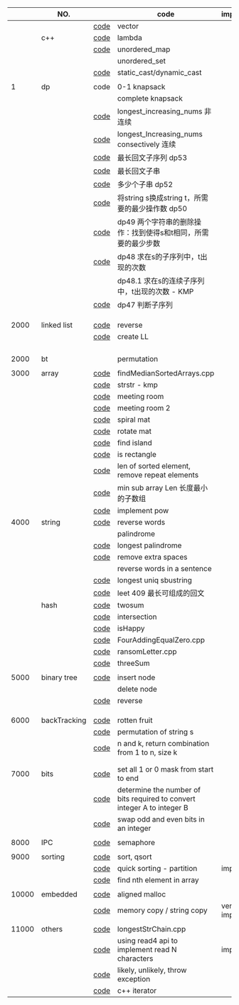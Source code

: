 |       | NO.          |                                                              | code                                                                    | important      | TODO |
| ----- | ------------ | ------------------------------------------------------------ | ----------------------------------------------------------------------- | -------------- | ---- |
|       |              | [code](code_lib/demo_vector.cpp)                                | vector                                                                  |                |      |
|       | c++          | [code](code_lib/lambda.cpp)                                     | lambda                                                                  |                |      |
|       |              | [code](code_lib/unordered_map.cpp)                              | unordered_map                                                           |                |      |
|       |              |                                                              | unordered_set                                                           |                |      |
|       |              | [code](code_lib/cpp_cast.cpp)                                   | static_cast/dynamic_cast                                                |                |      |
|       |              |                                                              |                                                                         |                |      |
| 1     | dp           | code                                                         | 0-1 knapsack                                                            |                |      |
|       |              |                                                              | complete knapsack                                                       |                |      |
|       |              | [code](code_lib/longest_Increasing_nums.cpp)                    | longest_increasing_nums 非连续                                          |                |      |
|       |              | [code](code_lib/longest_consectively_Increasing_nums.cpp)       | longest_Increasing_nums consectively 连续                               |                |      |
|       |              | [code](code_lib/dp53.cpp)                                       | 最长回文子序列 dp53                                                     |                |      |
|       |              | [code](code_lib/longestPalindromeSubstring.cpp)                 | 最长回文子串                                                            |                |      |
|       |              | [code](code_lib/dp52.cpp)                                       | 多少个子串 dp52                                                         |                |      |
|       |              | [code](code_lib/dp50.cpp)                                       | 将string s换成string t，所需要的最少操作数 dp50                         |                |      |
|       |              | [code](code_lib/dp49.cpp)                                       | dp49 两个字符串的删除操作：找到使得s和t相同，所需要的最少步数           |                |      |
|       |              | [code](code_lib/dp48.cpp)                                       | dp48 求在s的子序列中，t出现的次数                                       |                | todo |
|       |              |                                                              | dp48.1 求在s的连续子序列中，t出现的次数 - KMP                           |                | todo |
|       |              | [code](code_lib/dp47.cpp)                                       | dp47 判断子序列                                                         |                |      |
|       |              |                                                              |                                                                         |                |      |
|       |              |                                                              |                                                                         |                |      |
|       |              |                                                              |                                                                         |                |      |
| 2000  | linked list  | [code](code_lib/LinkedList-reverse.cpp)                         | reverse                                                                 |                |      |
|       |              | [code](code_lib/createLL.cpp)                                   | create LL                                                               |                |      |
|       |              |                                                              |                                                                         |                |      |
|       |              |                                                              |                                                                         |                |      |
|       |              |                                                              |                                                                         |                |      |
|       |              |                                                              |                                                                         |                |      |
| 2000  | bt           |                                                              | permutation                                                             |                |      |
|       |              |                                                              |                                                                         |                |      |
| 3000  | array        | [code](code_lib/chapter_2/findMedianSortedArrays.cpp)           | findMedianSortedArrays.cpp                                              |                |      |
|       |              | [code](code_lib/chapter_2_array/strstr.cpp)                     | strstr - kmp                                                            |                |      |
|       |              | [code](code_lib/meetingRoom.cpp)                                | meeting room                                                            |                |      |
|       |              | [code](code_lib/meetingRoom2.cpp)                               | meeting room 2                                                          |                |      |
|       |              | [code](code_lib/spiral_mat.cpp)                                 | spiral mat                                                              |                |      |
|       |              | [code](code_lib/rotateMat.cpp)                                  | rotate mat                                                              |                |      |
|       |              | [code](code_lib/findIsland.cpp)                                 | find island                                                             |                |      |
|       |              | [code](code_lib/isRectangle.cpp)                                | is rectangle                                                            |                | todo |
|       |              | [code](code_lib/removeRepeatArray.cpp)                          | len of sorted element, remove repeat elements                           |                |      |
|       |              | [code](code_lib/minSubArrLen.cpp)                               | min sub array Len 长度最小的子数组                                      |                |      |
|       |              | [code](code_lib/myPow.cpp)                                      | implement pow                                                           |                |      |
| 4000  | string       | [code](code_lib/reverseWords.cpp)                               | reverse words                                                           |                |      |
|       |              |                                                              | palindrome                                                              |                |      |
|       |              | [code](code_lib/Longest_Palindrome.cpp)                         | longest palindrome                                                      |                |      |
|       |              | [code](code_lib/removeSpaces.cpp)                               | remove extra spaces                                                     |                |      |
|       |              |                                                              | reverse words in a sentence                                             |                |      |
|       |              | [code](code_lib/longestUniqSubstr.cpp)                          | longest uniq sbustring                                                  |                |      |
|       |              | [code](code_lib/Longest_Palindrome.cpp)                         | leet 409 最长可组成的回文                                               |                |      |
|       | hash         | [code](code_lib/twoSum.cpp)                                     | twosum                                                                  |                |      |
|       |              | [code](code_lib/interSection.cpp)                               | intersection                                                            |                |      |
|       |              | [code](code_lib/isHappy.cpp)                                    | isHappy                                                                 |                |      |
|       |              | [code](code_lib/FourAddingEqualZero.cpp)                        | FourAddingEqualZero.cpp                                                 |                |      |
|       |              | [code](code_lib/ransomLetter.cpp)                               | ransomLetter.cpp                                                        |                |      |
|       |              | [code](code_lib/threeSum.cpp)                                   | threeSum                                                                |                |      |
|       |              |                                                              |                                                                         |                |      |
| 5000  | binary tree  | [code](code_lib/chapter_10_binaryTree/InsBinTree.cpp)           | insert node                                                             |                |      |
|       |              |                                                              | delete node                                                             |                | todo |
|       |              | [code](code_lib/reverse_binaryTree.cpp)                         | reverse                                                                 |                |      |
|       |              |                                                              |                                                                         |                |      |
|       |              |                                                              |                                                                         |                |      |
|       |              |                                                              |                                                                         |                |      |
| 6000  | backTracking | [code](code_lib/chapter_9_recursion/backtrack/rotten_fruit.cpp) | rotten fruit                                                            |                | TODO |
|       |              | [code](code_lib/backTracking_0.cpp)                             | permutation of string s                                                 |                |      |
|       |              | [code](code_lib/backtracking_1.cpp)                             | n and k, return combination from 1 to n, size k                         |                |      |
|       |              |                                                              |                                                                         |                |      |
|       |              |                                                              |                                                                         |                |      |
| 7000  | bits         | [code](code_lib/bitManipulate.cpp)                              | set all 1 or 0 mask from start to end                                   |                |      |
|       |              | [code](code_lib/bit_convert.cpp)                                | determine the number of bits required to convert integer A to integer B |                |      |
|       |              | [code](code_lib/swapOddEven.cpp)                                | swap odd and even bits in an integer                                    |                |      |
|       |              |                                                              |                                                                         |                |      |
| 8000  | IPC          | [code](demo/chapter10_semaphore.c)                              | semaphore                                                               |                |      |
|       |              |                                                              |                                                                         |                |      |
| 9000  | sorting      | [code](code_lib/sort_qsort.cpp)                                 | sort, qsort                                                             |                |      |
|       |              | [code](code_lib/quicksorting.cpp)                               | quick sorting - partition                                               | important      |      |
|       |              | [code](code_lib/nth_in_array.cpp)                               | find nth element in array                                               |                |      |
|       |              |                                                              |                                                                         |                |      |
| 10000 | embedded     | [code](code_lib/alignedMallloc.cpp)                             | aligned malloc                                                          |                |      |
|       |              | [code](code_lib/memcpy_strcpy.cpp)                              | memory copy / string copy                                               | very important |      |
|       |              |                                                              |                                                                         |                |      |
| 11000 | others       | [code](code_lib/longestStrChain.cpp)                            | longestStrChain.cpp                                                     |                | TODO |
|       |              | [code](code_lib/read4.cpp)                                      | using read4 api to implement read N characters                          | important      |      |
|       |              | [code](code_lib/likely.cpp)                                     | likely, unlikely, throw exception                                      |                |      |
|       |              | [code](code_lib/test_iterator.cpp)                              | c++ iterator                                                            |                |      |

